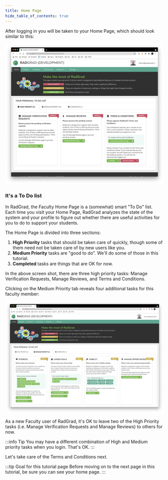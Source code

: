 ```yaml
---
title: Home Page
hide_table_of_contents: true
---
```


After logging in you will be taken to your Home Page, which should look similar to this:

![](/img/user-guide/new-faculty/home-faculty.png)

### It's a To Do list

In RadGrad, the Faculty Home Page is a (somewhat) smart "To Do" list.  Each time you visit your Home Page, RadGrad analyzes the state of the system and your profile to figure out whether there are useful activities for you to do to support your students.

The Home Page is divided into three sections:

  1. **High Priority** tasks that should be taken care of quickly, though some of them need not be taken care of by new users like you.
  2. **Medium Priority** tasks are "good to do". We'll do some of those in this tutorial.
  3. **Completed** tasks are things that are OK for now.

In the above screen shot, there are three high priority tasks: Manage Verification Requests, Manage Reviews, and Terms and Conditions.

Clicking on the Medium Priority tab reveals four additional tasks for this faculty member:

![](/img/user-guide/new-faculty/home-faculty-medium.png)

As a new Faculty user of RadGrad, it's OK to leave two of the High Priority tasks (i.e. Manage Verification Requests and Manage Reviews) to others for now.

:::info Tip
You may have a different combination of High and Medium priority tasks when you login.  That's OK.
:::

Let's take care of the Terms and Conditions next.

:::tip Goal for this tutorial page
Before moving on to the next page in this tutorial, be sure you can see your home page.
:::

